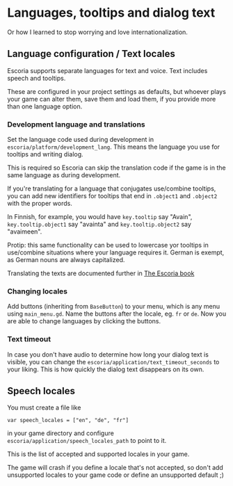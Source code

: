 # Languages, tooltips and dialog text

Or how I learned to stop worrying and love internationalization.

## Language configuration / Text locales

Escoria supports separate languages for text and voice. Text includes speech and tooltips.

These are configured in your project settings as defaults, but whoever plays your game can
alter them, save them and load them, if you provide more than one language option.

### Development language and translations

Set the language code used during development in `escoria/platform/development_lang`. This means the language you use for tooltips and writing dialog.

This is required so Escoria can skip the translation code if the game is
in the same language as during development.

If you're translating for a language that conjugates use/combine tooltips, you can add new
identifiers for tooltips that end in `.object1` and `.object2` with the proper words.

In Finnish, for example, you would have `key.tooltip` say "Avain", `key.tooltip.object1` say "avainta"
and `key.tooltip.object2` say "avaimeen".

Protip: this same functionality can be used to lowercase yor tooltips in use/combine
situations where your language requires it. German is exempt, as German nouns are always capitalized.

Translating the texts are documented further in [The Escoria book](https://fr.flossmanuals.net/creating-point-and-click-games-with-escoria/i18n/)

### Changing locales

Add buttons (inheriting from `BaseButton`) to your menu, which is any menu using `main_menu.gd`.
Name the buttons after the locale, eg. `fr` or `de`. Now you are able to change languages by clicking
the buttons.

### Text timeout

In case you don't have audio to determine how long your dialog text is visible, you can
change the `escoria/application/text_timeout_seconds` to your liking. This is how quickly
the dialog text disappears on its own.

## Speech locales

You must create a file like

```
var speech_locales = ["en", "de", "fr"]
```

in your game directory and configure `escoria/application/speech_locales_path` to point to it.

This is the list of accepted and supported locales in your game.

The game will crash if you define a locale that's not accepted, so don't add unsupported
locales to your game code or define an unsupported default ;)
